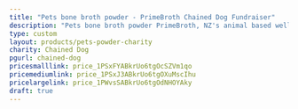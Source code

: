 ```yaml
---
title: "Pets bone broth powder - PrimeBroth Chained Dog Fundraiser"
description: "Pets bone broth powder PrimeBroth, NZ's animal based wellness drink for pets"
type: custom
layout: products/pets-powder-charity
charity: Chained Dog
pgurl: chained-dog
pricesmalllink: price_1PSxFYABkrUo6tgOcSZVm1qo
pricemediumlink: price_1PSxJ3ABkrUo6tgOXuMscIhu
pricelargelink: price_1PWvsSABkrUo6tgOdNHOYAky
draft: true
---
```



